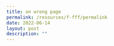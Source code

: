 ```yaml
---
title: on wrong page
permalink: /resources/f-fff/permalink
date: 2022-06-14
layout: post
description: ""
---
```




